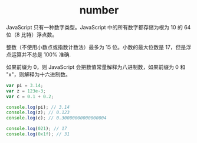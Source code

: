 <h1 align="center"> number</h1>

JavaScript 只有一种数字类型。JavaScript 中的所有数字都存储为根为 10 的 64 位（8 比特）浮点数。

整数（不使用小数点或指数计数法）最多为 15 位。小数的最大位数是 17，但是浮点运算并不总是 100% 准确.

如果前缀为 0，则 JavaScript 会把数值常量解释为八进制数，如果前缀为 0 和 "x"，则解释为十六进制数。


```javascript
var pi = 3.14;
var z = 123e-3;
var c = 0.1 + 0.2;

console.log(pi); // 3.14
console.log(z); // 0.123
console.log(c); // 0.30000000000000004

console.log(021); // 17
console.log(0x1f); // 31
```

